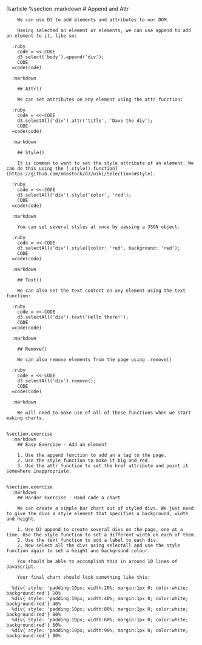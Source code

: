 %article
    %section
      :markdown
        # Append and Attr
  
        We can use D3 to add elements and attributes to our DOM.
  
        Having selected an element or elements, we can use append to add an element to it, like so:
  
      :ruby
        code = <<-CODE
        d3.select('body').append('div');
        CODE
      =code(code)
  
      :markdown
  
        ## Attr()
  
        We can set attributes on any element using the attr function:
  
      :ruby
        code = <<-CODE
        d3.selectAll('div').attr('title', 'Dave the div');
        CODE
      =code(code)
  
      :markdown
  
        ## Style()
  
        It is common to want to set the style attribute of an element. We can do this using the [.style() function](https://github.com/mbostock/d3/wiki/Selections#style).
  
      :ruby
        code = <<-CODE
        d3.selectAll('div').style('color', 'red');
        CODE
      =code(code)
  
      :markdown
  
        You can set several styles at once by passing a JSON object.
  
      :ruby
        code = <<-CODE
        d3.selectAll('div').style({color: 'red', background: 'red');
        CODE
      =code(code)
  
      :markdown
  
        ## Text()
  
        We can also set the text content on any element using the text function:
  
      :ruby
        code = <<-CODE
        d3.selectAll('div').text('Hello there!');
        CODE
      =code(code)
  
      :markdown
  
        ## Remove()
  
        We can also remove elements from the page using .remove()
  
      :ruby
        code = <<-CODE
        d3.selectAll('div').remove();
        CODE
      =code(code)
  
      :markdown
  
        We will need to make use of all of these functions when we start making charts.
  
  
    %section.exercise
      :markdown
        ## Easy Exercise - Add an element
  
        1. Use the append function to add an a tag to the page.
        2. Use the style function to make it big and red.
        3. Use the attr function to set the href attribute and point it somewhere inappropriate.
  
  
    %section.exercise
      :markdown
        ## Harder Exercise - Hand code a chart
  
        We can create a simple bar chart out of styled divs. We just need to give the divs a style element that specifies a background, width and height.
  
        1. Use D3 append to create several divs on the page, one at a time. Use the style function to set a different width on each of them.
        2. Use the text function to add a label to each div.
        2. Now select all the divs using selectAll and use the style function again to set a height and background colour.
  
        You should be able to accomplish this in around 10 lines of JavaScript.
  
        Your final chart should look something like this:
  
      %div{ style: 'padding:10px; width:20%; margin:1px 0; color:white; background:red'} 20%
      %div{ style: 'padding:10px; width:40%; margin:1px 0; color:white; background:red'} 40%
      %div{ style: 'padding:10px; width:80%; margin:1px 0; color:white; background:red'} 80%
      %div{ style: 'padding:10px; width:60%; margin:1px 0; color:white; background:red'} 60%
      %div{ style: 'padding:10px; width:90%; margin:1px 0; color:white; background:red'} 90%
  